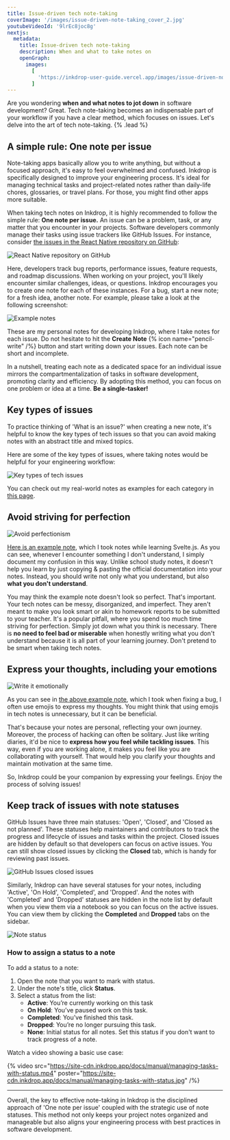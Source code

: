 ```yaml
---
title: Issue-driven tech note-taking
coverImage: '/images/issue-driven-note-taking_cover_2.jpg'
youtubeVideoId: '9lrEc8joc8g'
nextjs:
  metadata:
    title: Issue-driven tech note-taking
    description: When and what to take notes on
    openGraph:
      images:
        [
          'https://inkdrop-user-guide.vercel.app/images/issue-driven-note-taking_cover.png',
        ]
---
```


Are you wondering **when and what notes to jot down** in software development? Great.
Tech note-taking becomes an indispensable part of your workflow if you have a clear method, which focuses on issues.
Let's delve into the art of tech note-taking. {% .lead %}

## A simple rule: One note per issue

Note-taking apps basically allow you to write anything, but without a focused approach, it's easy to feel overwhelmed and confused.
Inkdrop is specifically designed to improve your engineering process. It's ideal for managing technical tasks and project-related notes rather than daily-life chores, glossaries, or travel plans. For those, you might find other apps more suitable.

When taking tech notes on Inkdrop, it is highly recommended to follow the simple rule: **One note per issue.**
An issue can be a problem, task, or any matter that you encounter in your projects.
Software developers commonly manage their tasks using issue trackers like GitHub Issues.
For instance, consider [the issues in the React Native repository on GitHub](https://github.com/facebook/react-native/issues):

![React Native repository on GitHub](/images/issue-driven-note-taking_github-issues.png)

Here, developers track bug reports, performance issues, feature requests, and roadmap discussions.
When working on your project, you'll likely encounter similar challenges, ideas, or questions.
Inkdrop encourages you to create one note for each of these instances.
For a bug, start a new note; for a fresh idea, another note.
For example, please take a look at the following screenshot:

![Example notes](/images/issue-driven-note-taking_example-notes.png)

These are my personal notes for developing Inkdrop, where I take notes for each issue.
Do not hesitate to hit the **Create Note** {% icon name="pencil-write" /%} button and start writing down your issues.
Each note can be short and incomplete.

In a nutshell, treating each note as a dedicated space for an individual issue mirrors the compartmentalization of tasks in software development, promoting clarity and efficiency.
By adopting this method, you can focus on one problem or idea at a time. **Be a single-tasker!**

## Key types of issues

To practice thinking of 'What is an issue?' when creating a new note, it's helpful to know the key types of tech issues so that you can avoid making notes with an abstract title and mixed topics.

Here are some of the key types of issues, where taking notes would be helpful for your engineering workflow:

![Key types of tech issues](/images/issue-driven-note-taking_key-types-of-tech-issues.jpg)

You can check out my real-world notes as examples for each category in [this page](/start-guide/key-note-categories-and-examples).

## Avoid striving for perfection

![Avoid perfectionism](/images/issue-driven-note-taking_aviod-perfectionism.jpg)

[Here is an example note](/examples/learning-2), which I took notes while learning Svelte.js.
As you can see, whenever I encounter something I don't understand, I simply document my confusion in this way.
Unlike school study notes, it doesn't help you learn by just copying & pasting the official documentation into your notes.
Instead, you should write not only what you understand, but also **what you don't understand**.

You may think the example note doesn't look so perfect.
That's important.
Your tech notes can be messy, disorganized, and imperfect.
They aren't meant to make you look smart or akin to homework reports to be submitted to your teacher.
It's a popular pitfall, where you spend too much time striving for perfection.
Simply jot down what you think is necessary.
There is **no need to feel bad or miserable** when honestly writing what you don't understand because it is all part of your learning journey.
Don't pretend to be smart when taking tech notes.

## Express your thoughts, including your emotions

![Write it emotionally](/images/issue-driven-note-taking_write-emotionally.jpg)

As you can see in [the above example note](/examples/bug-2), which I took when fixing a bug, I often use emojis to express my thoughts.
You might think that using emojis in tech notes is unnecessary, but it can be beneficial.

That's because your notes are personal, reflecting your own journey.
Moreover, the process of hacking can often be solitary.
Just like writing diaries, it'd be nice to **express how you feel while tackling issues**.
This way, even if you are working alone, it makes you feel like you are collaborating with yourself.
That would help you clarify your thoughts and maintain motivation at the same time.

So, Inkdrop could be your companion by expressing your feelings.
Enjoy the process of solving issues!

## Keep track of issues with note statuses

GitHub Issues have three main statuses: 'Open', 'Closed', and 'Closed as not planned'.
These statuses help maintainers and contributors to track the progress and lifecycle of issues and tasks within the project.
Closed issues are hidden by default so that developers can focus on active issues.
You can still show closed issues by clicking the **Closed** tab, which is handy for reviewing past issues.

![GitHub Issues closed issues](/images/issue-driven-note-taking_github-closed-issues.png)

Similarly, Inkdrop can have several statuses for your notes, including 'Active', 'On Hold', 'Completed', and 'Dropped'.
And the notes with 'Completed' and 'Dropped' statuses are hidden in the note list by default when you view them via a notebook so you can focus on the active issues.
You can view them by clicking the **Completed** and **Dropped** tabs on the sidebar.

![Note status](/images/issue-driven-note-taking_note_status.png)

### How to assign a status to a note

To add a status to a note:

1. Open the note that you want to mark with status.
2. Under the note's title, click **Status**.
3. Select a status from the list:
   - **Active**: You’re currently working on this task
   - **On Hold**: You’ve paused work on this task.
   - **Completed**: You’ve finished this task.
   - **Dropped**: You’re no longer pursuing this task.
   - **None**: Initial status for all notes. Set this status if you don't want to track progress of a note.

Watch a video showing a basic use case:

{% video src="https://site-cdn.inkdrop.app/docs/manual/managing-tasks-with-status.mp4" poster="https://site-cdn.inkdrop.app/docs/manual/managing-tasks-with-status.jpg" /%}

---

Overall, the key to effective note-taking in Inkdrop is the disciplined approach of 'One note per issue' coupled with the strategic use of note statuses. This method not only keeps your project notes organized and manageable but also aligns your engineering process with best practices in software development.
